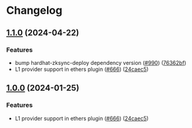 # Changelog

## [1.1.0](https://github.com/roodeag/hardhat-zksync/compare/@matterlabs/hardhat-zksync-ethers-v1.0.0...@matterlabs/hardhat-zksync-ethers-v1.1.0) (2024-04-22)


### Features

* bump hardhat-zksync-deploy dependency version ([#990](https://github.com/roodeag/hardhat-zksync/issues/990)) ([76362bf](https://github.com/roodeag/hardhat-zksync/commit/76362bf435a2af5294a9106370f9c9faaaccdd17))
* L1 provider support in ethers plugin ([#666](https://github.com/roodeag/hardhat-zksync/issues/666)) ([24caec5](https://github.com/roodeag/hardhat-zksync/commit/24caec58a9c84cee357ec08e9f8c9548ce49c5a2))

## [1.0.0](https://github.com/matter-labs/hardhat-zksync/compare/@matterlabs/hardhat-zksync-ethers-v0.0.1-beta.2...@matterlabs/hardhat-zksync-ethers-v1.0.0) (2024-01-25)


### Features

* L1 provider support in ethers plugin ([#666](https://github.com/matter-labs/hardhat-zksync/issues/666)) ([24caec5](https://github.com/matter-labs/hardhat-zksync/commit/24caec58a9c84cee357ec08e9f8c9548ce49c5a2))
